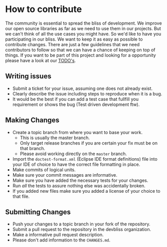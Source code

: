 # How to contribute

The community is essential to spread the bliss of development. We improve 
our open source libraries as far as we need to use them in our projects. But 
we can't think of all the use cases you might have. So we'd like to have you
participating in our bliss. We want to keep it as easy as possible to contribute 
changes. There are just a few guidelines that we need contributors to follow 
so that we can have a chance of keeping on top of things.
If you want to be part of this project and looking for a opportunity please 
have a look at our [TODO's](http://devbliss.github.com/doctest/TODO.html).

## Writing issues

* Submit a ticket for your issue, assuming one does not already exist.
* Clearly describe the issue including steps to reproduce when it is a bug.
* It would be the best if you can add a test case that fullfill you requirement or shows the bug (Test driven development ftw).

## Making Changes

* Create a topic branch from where you want to base your work.
  * This is usually the master branch.
  * Only target release branches if you are certain your fix must be on that
    branch.
  * Please avoid working directly on the `master` branch.
* Import the `doctest-format.xml` (Eclipse IDE format definitions) file into your IDE of choice to have the correct file formatting in place.
* Make commits of logical units.
* Make sure your commit messages are informative.
* Make sure you have added the necessary tests for your changes.
* Run _all_ the tests to assure nothing else was accidentally broken.
* If you added new files make sure you added a license of your choice to that file.

## Submitting Changes

* Push your changes to a topic branch in your fork of the repository.
* Submit a pull request to the repository in the devbliss organization.
* Make a informative pull request description.
* Please don't add information to the `CHANGES.md`. 
